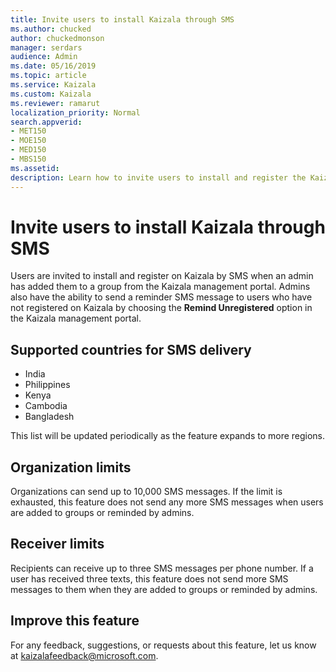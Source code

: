 ```yaml
---
title: Invite users to install Kaizala through SMS
ms.author: chucked
author: chuckedmonson
manager: serdars
audience: Admin
ms.date: 05/16/2019
ms.topic: article
ms.service: Kaizala
ms.custom: Kaizala
ms.reviewer: ramarut
localization_priority: Normal
search.appverid:
- MET150
- MOE150
- MED150
- MBS150
ms.assetid: 
description: Learn how to invite users to install and register the Kaizala app in the Kaizala management portal.
---
```


# Invite users to install Kaizala through SMS 

Users are invited to install and register on Kaizala by SMS when an admin has added them to a group from the Kaizala management portal. Admins also have the ability to send a reminder SMS message to users who have not registered on Kaizala by choosing the **Remind Unregistered** option in the Kaizala management portal. 

## Supported countries for SMS delivery

- India
- Philippines
- Kenya
- Cambodia
- Bangladesh

This list will be updated periodically as the feature expands to more regions.

## Organization limits

Organizations can send up to 10,000 SMS messages. If the limit is exhausted, this feature does not send any more SMS messages when users are added to groups or reminded by admins.

## Receiver limits

Recipients can receive up to three SMS messages per phone number. If a user has received three texts, this feature does not send more SMS messages to them when they are added to groups or reminded by admins.

## Improve this feature

For any feedback, suggestions, or requests about this feature, let us know at [kaizalafeedback@microsoft.com](mailto:kaizalafeedback@microsoft.com).